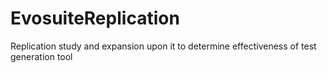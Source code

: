 # EvosuiteReplication
Replication study and expansion upon it to determine effectiveness of test generation tool
